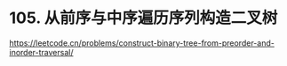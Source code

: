 # 105. 从前序与中序遍历序列构造二叉树

https://leetcode.cn/problems/construct-binary-tree-from-preorder-and-inorder-traversal/